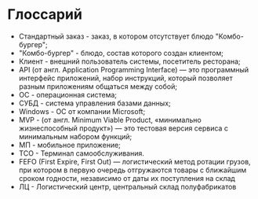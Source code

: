 # Глоссарий

<!-- Тут будут все сокращения и аббревиатуры -->
* Стандартный заказ - заказ, в котором отсутствует блюдо "Комбо-бургер";
* "Комбо-бургер" - блюдо, состав которого создан клиентом;
* Клиент - внешний пользователь системы, посетитель ресторана;
* API (от англ. Application Programming Interface) — это программный интерфейс приложений, набор инструкций, который позволяет разным приложениям общаться между собой;
* ОС - операционная система;
* СУБД -  система управления базами данных;
* Windows - ОС от компании Microsoft;
* MVP - (от англ. Minimum Viable Product, «минимально жизнеспособный продукт») — это тестовая версия сервиса с минимальным набором функций;
* МП - мобильное приложение;
* ТСО - Терминал самообслуживания.
* FEFO (First Expire, First Out) — логистический метод ротации грузов, при котором в первую очередь отгружаются товары с ближайшим сроком годности, независимо от даты их поступления на склад
* ЛЦ - Логистический центр, центральный склад полуфабрикатов
